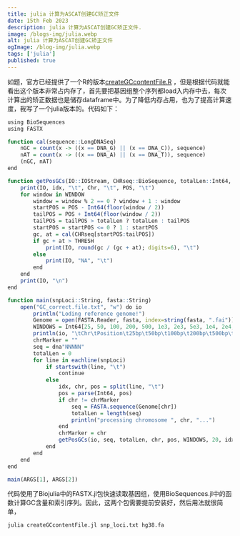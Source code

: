 ```yaml
---
title: julia 计算为ASCAT创建GC矫正文件
date: 15th Feb 2023
description: julia 计算为ASCAT创建GC矫正文件.
image: /blogs-img/julia.webp
alt: julia 计算为ASCAT创建GC矫正文件
ogImage: /blog-img/julia.webp
tags: ['julia']
published: true
---
```


如题，官方已经提供了一个R的版本[createGCcontentFile.R](https://github.com/VanLoo-lab/ascat/blob/master/LogRcorrection/createGCcontentFile.R "createGCcontentFile.R") ，但是根据代码就能看出这个版本非常占内存了，首先要把基因组整个序列都load入内存中去，每次计算出的矫正数据也是储存dataframe中。为了降低内存占用，也为了提高计算速度，我写了一个julia版本的。代码如下：


```r
using BioSequences
using FASTX

function cal(sequence::LongDNASeq)
    nGC = count(x -> ((x == DNA_G) || (x == DNA_C)), sequence)
    nAT = count(x -> ((x == DNA_A) || (x == DNA_T)), sequence)
    (nGC, nAT)
end

function getPosGCs(IO::IOStream, CHRseq::BioSequence, totalLen::Int64, Chr::SubString, POS::Int64, WINDOW::Vector{Int64}, THRESH::Int64, idx::SubString)
    print(IO, idx, "\t", Chr, "\t", POS, "\t")
    for window in WINDOW
        window = window % 2 == 0 ? window + 1 : window
        startPOS = POS - Int64(floor(window / 2))
        tailPOS = POS + Int64(floor(window / 2))
        tailPOS = tailPOS > totalLen ? totalLen : tailPOS
        startPOS = startPOS <= 0 ? 1 : startPOS
        gc, at = cal(CHRseq[startPOS:tailPOS])
        if gc + at > THRESH
            print(IO, round(gc / (gc + at); digits=6), "\t")
        else
            print(IO, "NA", "\t")
        end
    end
    print(IO, "\n")
end

function main(snpLoci::String, fasta::String)
    open("GC_correct.file.txt", "w") do io
        println("Loding reference genome!")
        Genome = open(FASTA.Reader, fasta, index=string(fasta, ".fai"))
        WINDOWS = Int64[25, 50, 100, 200, 500, 1e3, 2e3, 5e3, 1e4, 2e4, 5e4, 1e5, 2e5, 5e5, 1e6]
        println(io, "\tChr\tPosition\t25bp\t50bp\t100bp\t200bp\t500bp\t1kb\t2kb\t5kb\t10kb\t20kb\t50kb\t100kb\t200kb\t500kb\t1Mb")
        chrMarker = ""
        seq = dna"NNNNN"
        totalLen = 0
        for line in eachline(snpLoci)
            if startswith(line, "\t")
                continue
            else
                idx, chr, pos = split(line, "\t")
                pos = parse(Int64, pos)
                if chr != chrMarker
                    seq = FASTA.sequence(Genome[chr])
                    totalLen = length(seq)
                    println("processing chromosome ", chr, "...")
                end
                chrMarker = chr
                getPosGCs(io, seq, totalLen, chr, pos, WINDOWS, 20, idx)
            end
        end
    end
end

main(ARGS[1], ARGS[2])
```
代码使用了Biojulia中的FASTX.jl包快速读取基因组，使用BioSequences.jl中的函数计算GC含量和索引序列。因此，这两个包需要提前安装好，然后用法就很简单，

```bash
julia createGCcontentFile.jl snp_loci.txt hg38.fa
```